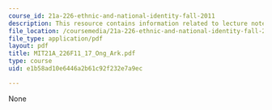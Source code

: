 ```yaml
---
course_id: 21a-226-ethnic-and-national-identity-fall-2011
description: This resource contains information related to lecture notes.
file_location: /coursemedia/21a-226-ethnic-and-national-identity-fall-2011/e1b58ad10e6446a2b61c92f232e7a9ec_MIT21A_226F11_17_Ong_Ark.pdf
file_type: application/pdf
layout: pdf
title: MIT21A_226F11_17_Ong_Ark.pdf
type: course
uid: e1b58ad10e6446a2b61c92f232e7a9ec

---
```

None